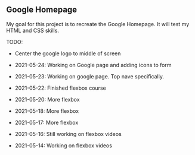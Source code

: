 ## Google Homepage

My goal for this project is to recreate the Google Homepage.  It will test my HTML and CSS skills.  

TODO:
- Center the google logo to middle of screen

- 2021-05-24: Working on Google page and adding icons to form
- 2021-05-23: Working on google page.  Top nave specifically.
- 2021-05-22: Finished flexbox course
- 2021-05-20: More flexbox
- 2021-05-18: More flexbox
- 2021-05-17: More flexbox
- 2021-05-16: Still working on flexbox videos
- 2021-05-14: Working on flexbox videos
